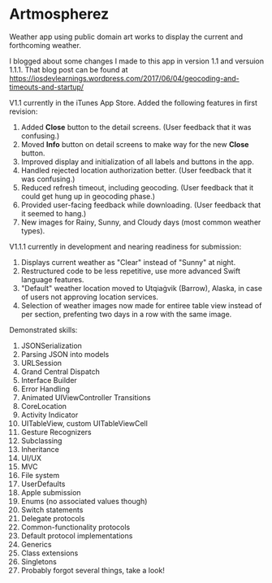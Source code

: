 # Artmospherez

Weather app using public domain art works to display the current and forthcoming weather. 

I blogged about some changes I made to this app in version 1.1 and versuion 1.1.1. That blog post can be found at https://iosdevlearnings.wordpress.com/2017/06/04/geocoding-and-timeouts-and-startup/

V1.1 currently in the iTunes App Store. Added the following features in first revision:
1. Added **Close** button to the detail screens. (User feedback that it was confusing.)
2. Moved **Info** button on detail screens to make way for the new **Close** button.
3. Improved display and initialization of all labels and buttons in the app.
4. Handled rejected location authorization better. (User feedback that it was confusing.)
5. Reduced refresh timeout, including geocoding. (User feedback that it could get hung up in geocoding phase.)
6. Provided user-facing feedback while downloading. (User feedback that it seemed to hang.)
7. New images for Rainy, Sunny, and Cloudy days (most common weather types).

V1.1.1 currently in development and nearing readiness for submission:
1. Displays current weather as "Clear" instead of "Sunny" at night.
2. Restructured code to be less repetitive, use more advanced Swift language features.
3. "Default" weather location moved to Utqiaġvik (Barrow), Alaska, in case of users not approving location services.
4. Selection of weather images now made for entiree table view instead of per section, prefenting two days in a row with the same image.

Demonstrated skills:
1. JSONSerialization
2. Parsing JSON into models
3. URLSession
4. Grand Central Dispatch
5. Interface Builder
6. Error Handling
7. Animated UIViewController Transitions
8. CoreLocation
9. Activity Indicator
10. UITableView, custom UITableViewCell
11. Gesture Recognizers
12. Subclassing
13. Inheritance
14. UI/UX
15. MVC
16. File system
17. UserDefaults
18. Apple submission
19. Enums (no associated values though)
20. Switch statements
21. Delegate protocols
22. Common-functionality protocols
23. Default protocol implementations
24. Generics
25. Class extensions
26. Singletons
27. Probably forgot several things, take a look!
